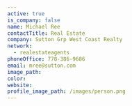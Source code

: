```yaml
---
active: true
is_company: false
name: Michael Ree
contactTitle: Real Estate
company: Sutton Grp West Coast Realty
network:
  - realestateagents
phoneOffice: 778-386-9686
email: mree@sutton.com
image_path:
color:
website:
profile_image_path: /images/person.png
---
```



